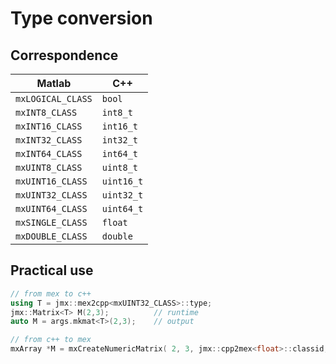 
# Type conversion

## Correspondence

| Matlab | C++ |
|--|--|
| `mxLOGICAL_CLASS` | `bool` |
| `mxINT8_CLASS` | `int8_t` |
| `mxINT16_CLASS` | `int16_t` |
| `mxINT32_CLASS` | `int32_t` |
| `mxINT64_CLASS` | `int64_t` |
| `mxUINT8_CLASS` | `uint8_t` |
| `mxUINT16_CLASS` | `uint16_t` |
| `mxUINT32_CLASS` | `uint32_t` |
| `mxUINT64_CLASS` | `uint64_t` |
| `mxSINGLE_CLASS` | `float` |
| `mxDOUBLE_CLASS` | `double` |

## Practical use

```cpp
// from mex to c++
using T = jmx::mex2cpp<mxUINT32_CLASS>::type;
jmx::Matrix<T> M(2,3);          // runtime
auto M = args.mkmat<T>(2,3);    // output

// from c++ to mex
mxArray *M = mxCreateNumericMatrix( 2, 3, jmx::cpp2mex<float>::classid, mxREAL );
```
